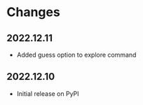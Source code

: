 # Changes

## 2022.12.11

* Added guess option to explore command

## 2022.12.10

* Initial release on PyPI
